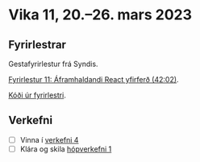 # Vika 11, 20.–26. mars 2023

## Fyrirlestrar

Gestafyrirlestur frá Syndis.

[Fyrirlestur 11: Áframhaldandi React yfirferð (42:02)](https://youtu.be/JcYMA6XgReI).

[Kóði úr fyrirlestri](https://github.com/vefforritun/vef2-2023-cra).

## Verkefni

- [ ] Vinna í [verkefni 4](https://github.com/vefforritun/vef2-2023-v4)
- [ ] Klára og skila [hópverkefni 1](https://github.com/vefforritun/vef2-2023-h1)
